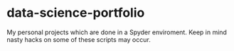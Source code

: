 # data-science-portfolio
My personal projects which are done in a Spyder enviroment. 
Keep in mind nasty hacks on some of these scripts may occur.
